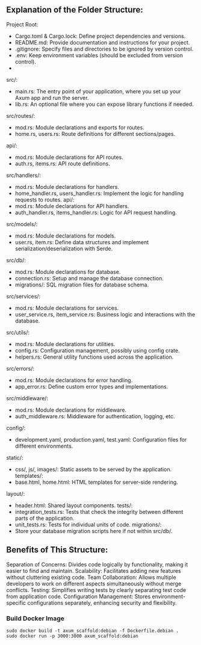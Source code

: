 ## Explanation of the Folder Structure:
Project Root:

* Cargo.toml & Cargo.lock: Define project dependencies and versions.
* README.md: Provide documentation and instructions for your project.
* .gitignore: Specify files and directories to be ignored by version control.
* .env: Keep environment variables (should be excluded from version control).
* 
src/:

* main.rs: The entry point of your application, where you set up your Axum app and run the server.
* lib.rs: An optional file where you can expose library functions if needed.

src/routes/:


* mod.rs: Module declarations and exports for routes.
* home.rs, users.rs: Route definitions for different sections/pages.

api/:


* mod.rs: Module declarations for API routes.
* auth.rs, items.rs: API route definitions.
  
src/handlers/:

* mod.rs: Module declarations for handlers.
* home_handler.rs, users_handler.rs: Implement the logic for handling requests to routes.
api/:
* mod.rs: Module declarations for API handlers.
* auth_handler.rs, items_handler.rs: Logic for API request handling.

src/models/:

* mod.rs: Module declarations for models.
* user.rs, item.rs: Define data structures and implement serialization/deserialization with Serde.

src/db/:
* mod.rs: Module declarations for database.
* connection.rs: Setup and manage the database connection.
* migrations/: SQL migration files for database schema.

src/services/:
* mod.rs: Module declarations for services.
* user_service.rs, item_service.rs: Business logic and interactions with the database.

src/utils/:
* mod.rs: Module declarations for utilities.
* config.rs: Configuration management, possibly using config crate.
* helpers.rs: General utility functions used across the application.

src/errors/:
* mod.rs: Module declarations for error handling.
* app_error.rs: Define custom error types and implementations.

src/middleware/:
* mod.rs: Module declarations for middleware.
* auth_middleware.rs: Middleware for authentication, logging, etc.

config/:
* development.yaml, production.yaml, test.yaml: Configuration files for different environments.

static/:
* css/, js/, images/: Static assets to be served by the application.
templates/:
* base.html, home.html: HTML templates for server-side rendering.

layout/:
* header.html: Shared layout components.
tests/:
* integration_tests.rs: Tests that check the integrity between different parts of the application.
* unit_tests.rs: Tests for individual units of code.
migrations/:
* Store your database migration scripts here if not within src/db/.
## Benefits of This Structure:
Separation of Concerns: Divides code logically by functionality, making it easier to find and maintain.
Scalability: Facilitates adding new features without cluttering existing code.
Team Collaboration: Allows multiple developers to work on different aspects simultaneously without merge conflicts.
Testing: Simplifies writing tests by clearly separating test code from application code.
Configuration Management: Stores environment-specific configurations separately, enhancing security and flexibility.



### Build Docker Image
```shell
sudo docker build -t axum_scaffold:debian -f Dockerfile.debian .
sudo docker run -p 3000:3000 axum_scaffold:debian
```
